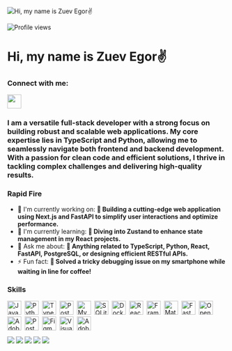 ![Hi, my name is Zuev Egor✌️](https://i.ytimg.com/vi/Bv1aZg4h9Q0/maxresdefault.jpg)

![Profile views](https://komarev.com/ghpvc/?username=Konaisya&label=Profile%20views&color=0e75b6&style=flat)

<div id="toc">
  <ul align="left" style="list-style: none">
    <summary>
      <h1>
        Hi, my name is Zuev Egor✌️
      </h1>
    </summary>
  </ul>
</div>

**<h3 align="left">Connect with me:</h3>** 
<p align="left"><a href="https://github.com/Konaisya" target="_blank"><img src="https://img.shields.io/badge/GitHub-100000?style=for-the-badge&logo=github&logoColor=white" height="32" style="margin-right: 4px"></a></p>

 **<h3 align="left">I am a versatile full-stack developer with a strong focus on building robust and scalable web applications. My core expertise lies in TypeScript and Python, allowing me to seamlessly navigate both frontend and backend development. With a passion for clean code and efficient solutions, I thrive in tackling complex challenges and delivering high-quality results.</h3>**

**<h3 align="left">Rapid Fire</h3>**

- 💼 I'm currently working on: **🚀 Building a cutting-edge web application using Next.js and FastAPI to simplify user interactions and optimize performance.**
- 🌱 I'm currently learning: **📖 Diving into Zustand to enhance state management in my React projects.**
- 💬 Ask me about: **🔧 Anything related to TypeScript, Python, React, FastAPI, PostgreSQL, or designing efficient RESTful APIs.**
- ⚡ Fun fact: **🤔 Solved a tricky debugging issue on my smartphone while waiting in line for coffee!**

 **<h3 align="left">Skills</h3>**

<div style="display: flex; flex-wrap: wrap; gap: 4px; justify-content: left;"><img src="https://img.shields.io/badge/JavaScript-F7DF1C?logo=javascript&logoColor=white" height="32" alt="JavaScript" style="margin-right: 4px"> <img src="https://img.shields.io/badge/Python-306998?logo=python&logoColor=white" height="32" alt="Python" style="margin-right: 4px"> <img src="https://img.shields.io/badge/TypeScript-3178C6?logo=typescript&logoColor=white" height="32" alt="TypeScript" style="margin-right: 4px"> <img src="https://img.shields.io/badge/PostgreSQL-316192?logo=postgresql&logoColor=white" height="32" alt="PostgreSQL" style="margin-right: 4px"> <img src="https://img.shields.io/badge/MySQL-4479A1?logo=mysql&logoColor=white" height="32" alt="MySQL" style="margin-right: 4px"> <img src="https://img.shields.io/badge/SQLite-003B57?logo=sqlite&logoColor=white" height="32" alt="SQLite" style="margin-right: 4px"> <img src="https://img.shields.io/badge/Docker-2496ED?logo=docker&logoColor=white" height="32" alt="Docker" style="margin-right: 4px"> <img src="https://img.shields.io/badge/React-20232A?logo=react&logoColor=61DAFB" height="32" alt="React" style="margin-right: 4px"> <img src="https://img.shields.io/badge/Framer_Motion-0085FF?logo=framer&logoColor=white" height="32" alt="Framer Motion" style="margin-right: 4px"> <img src="https://img.shields.io/badge/Material_UI-007FFF?logo=material-ui&logoColor=white" height="32" alt="Material-UI" style="margin-right: 4px"> <img src="https://img.shields.io/badge/FastAPI-009688?logo=fastapi&logoColor=white" height="32" alt="FastAPI" style="margin-right: 4px"> <img src="https://img.shields.io/badge/OpenAI-412991?logo=openai&logoColor=white" height="32" alt="OpenAI" style="margin-right: 4px"> <img src="https://img.shields.io/badge/Adobe_Premiere_Pro-9999FF?logo=adobe-premiere-pro&logoColor=white" height="32" alt="Adobe Premiere Pro" style="margin-right: 4px"> <img src="https://img.shields.io/badge/Postman-FF6C37?logo=postman&logoColor=white" height="32" alt="Postman" style="margin-right: 4px"> <img src="https://img.shields.io/badge/Figma-F24E1E?logo=figma&logoColor=white" height="32" alt="Figma" style="margin-right: 4px"> <img src="https://img.shields.io/badge/Visual_Studio_Code-007ACC?logo=visual-studio-code&logoColor=white" height="32" alt="Visual Studio Code" style="margin-right: 4px"> <img src="https://img.shields.io/badge/Adobe_After_Effects-9999FF?logo=adobe-after-effects&logoColor=white" height="32" alt="Adobe After Effects" style="margin-right: 4px"></div>

![](https://github-profile-summary-cards.vercel.app/api/cards/profile-details?username=Konaisya&theme=2077)
![](https://github-profile-summary-cards.vercel.app/api/cards/most-commit-language?username=Konaisya&theme=2077)
![](https://github-profile-summary-cards.vercel.app/api/cards/repos-per-language?username=Konaisya&theme=2077)
![](https://github-profile-summary-cards.vercel.app/api/cards/stats?username=Konaisya&theme=2077)
![](https://github-profile-summary-cards.vercel.app/api/cards/productive-time?username=Konaisya&theme=2077)
